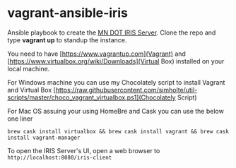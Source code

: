 # vagrant-ansible-iris

Ansible playbook to create the [MN DOT IRIS Server](http://iris.dot.state.mn.us/).  Clone the repo and type **vagrant up** to standup the instance.

You need to have [https://www.vagrantup.com](Vagrant) and [https://www.virtualbox.org/wiki/Downloads](Virtual Box) installed on your local machine.  

For Windows machine you can use my Chocolately script to install Vagrant and Virtual Box [​https://raw.githubusercontent.com/simholte/util-scripts/master/choco_vagrant_virtualbox.ps1](Chocolately Script)

For Mac OS assuing your using HomeBre and Cask you can use the below one liner
```shell
brew cask install virtualbox && brew cask install vagrant && brew cask install vagrant-manager
```

To open the IRIS Server's UI, open a web browser to `http://localhost:8080/iris-client`
